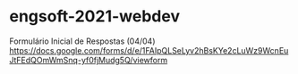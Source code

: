 # engsoft-2021-webdev

Formulário Inicial de Respostas (04/04)
https://docs.google.com/forms/d/e/1FAIpQLSeLyv2hBsKYe2cLuWz9WcnEuJtFEdQOmWmSnq-yf0fjMudg5Q/viewform
